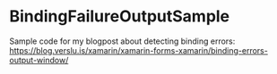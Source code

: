 # BindingFailureOutputSample
Sample code for my blogpost about detecting binding errors: https://blog.verslu.is/xamarin/xamarin-forms-xamarin/binding-errors-output-window/
